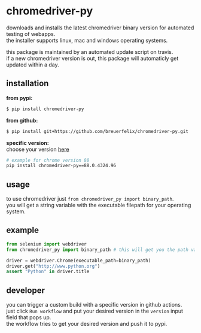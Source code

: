 # chromedriver-py

downloads and installs the latest chromedriver binary version for automated testing of webapps.  
the installer supports linux, mac and windows operating systems.

this package is maintained by an automated update script on travis.  
if a new chromedriver version is out, this package will automaticly get updated within a day.

## installation

__from pypi:__
```bash
$ pip install chromedriver-py
```

__from github:__
```bash
$ pip install git+https://github.com/breuerfelix/chromedriver-py.git
```

__specific version:__  
choose your version [here](https://pypi.org/project/chromedriver-py/#history)
```bash
# example for chrome version 88
pip install chromedriver-py==88.0.4324.96
```

## usage

to use chromedriver just `from chromedriver_py import binary_path`.  
you will get a string variable with the executable filepath for your operating system.

## example
```python
from selenium import webdriver
from chromedriver_py import binary_path # this will get you the path variable

driver = webdriver.Chrome(executable_path=binary_path)
driver.get("http://www.python.org")
assert "Python" in driver.title
```

## developer

you can trigger a custom build with a specific version in github actions.  
just click `Run workflow` and put your desired version in the `version` input field that pops up.  
the workflow tries to get your desired version and push it to pypi.
